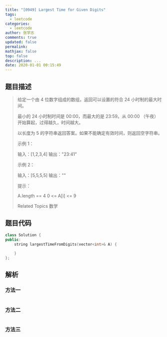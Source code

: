 ```yaml
---
title: "[0949] Largest Time for Given Digits"
tags:
  - leetcode
categories:
  - leetcode
author: 张学志
comments: true
updated: false
permalink:
mathjax: false
top: false
description: ...
date: 2020-01-01 00:15:49
---
```


## 题目描述

> 给定一个由 4 位数字组成的数组，返回可以设置的符合 24 小时制的最大时间。 
> 
> 最小的 24 小时制时间是 00:00，而最大的是 23:59。从 00:00 （午夜）开始算起，过得越久，时间越大。 
> 
> 以长度为 5 的字符串返回答案。如果不能确定有效时间，则返回空字符串。 
> 
> 
> 
> 示例 1： 
> 
> 输入：[1,2,3,4]
> 输出："23:41"
> 
> 
> 示例 2： 
> 
> 输入：[5,5,5,5]
> 输出：""
> 
> 
> 
> 
> 提示： 
> 
> 
> A.length == 4 
> 0 <= A[i] <= 9 
> 
> Related Topics 数学

## 题目代码

```cpp
class Solution {
public:
    string largestTimeFromDigits(vector<int>& A) {
        
    }
};
```

## 解析

### 方法一

```cpp

```

### 方法二

```cpp

```

### 方法三

```cpp

```


